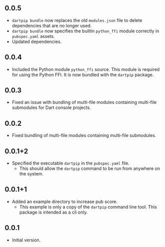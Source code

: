 ## 0.0.5

- `dartpip bundle` now replaces the old `modules.json` file to delete dependencies that are no
  longer used.
- `dartpip bundle` now specifies the builtin `python_ffi` module correctly in `pubspec.yaml` assets.
- Updated dependencies.

## 0.0.4

- Included the Python module `python_ffi` source. This module is required for using the Python FFI.
  It is now bundled with the `dartpip` package.

## 0.0.3

- Fixed an issue with bundling of multi-file modules containing multi-file submodules for Dart
  console projects.

## 0.0.2

- Fixed bundling of multi-file modules containing multi-file submodules.

## 0.0.1+2

- Specified the executable `dartpip` in the `pubspec.yaml` file.
    - This should allow the `dartpip` command to be run from anywhere on the system.

## 0.0.1+1

- Added an example directory to increase pub score.
    - This example is only a copy of the `dartpip` command line tool. This package is intended as a
      cli only.

## 0.0.1

- Initial version.
